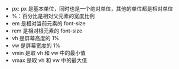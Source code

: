 - px: px 是基本单位，同时也是一个绝对单位，其他的单位都是相对单位
- %：百分比是相对父元素的宽度比例
- em 是相对当前元素的 font-size
- rem 是相对根元素的 font-size
- vh 是屏幕高度的 1%
- vw 是屏幕宽度的 1%
- vmin 是取 vh 和 vw 中的最小值
- vmax 是取 vh 和 vw 中的最大值
